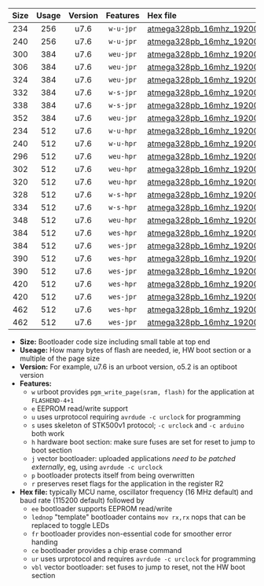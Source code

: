 |Size|Usage|Version|Features|Hex file|
|:-:|:-:|:-:|:-:|:--|
|234|256|u7.6|`w-u-jpr`|[atmega328pb_16mhz_19200bps_ur_vbl.hex](https://raw.githubusercontent.com/stefanrueger/urboot/main/atmega328pb_16mhz_19200bps_ur_vbl.hex)|
|240|256|u7.6|`w-u-jpr`|[atmega328pb_16mhz_19200bps_lednop_ur_vbl.hex](https://raw.githubusercontent.com/stefanrueger/urboot/main/atmega328pb_16mhz_19200bps_lednop_ur_vbl.hex)|
|300|384|u7.6|`weu-jpr`|[atmega328pb_16mhz_19200bps_ee_ur_vbl.hex](https://raw.githubusercontent.com/stefanrueger/urboot/main/atmega328pb_16mhz_19200bps_ee_ur_vbl.hex)|
|306|384|u7.6|`weu-jpr`|[atmega328pb_16mhz_19200bps_ee_lednop_ur_vbl.hex](https://raw.githubusercontent.com/stefanrueger/urboot/main/atmega328pb_16mhz_19200bps_ee_lednop_ur_vbl.hex)|
|324|384|u7.6|`weu-jpr`|[atmega328pb_16mhz_19200bps_ee_lednop_fr_ur_vbl.hex](https://raw.githubusercontent.com/stefanrueger/urboot/main/atmega328pb_16mhz_19200bps_ee_lednop_fr_ur_vbl.hex)|
|332|384|u7.6|`w-s-jpr`|[atmega328pb_16mhz_19200bps_vbl.hex](https://raw.githubusercontent.com/stefanrueger/urboot/main/atmega328pb_16mhz_19200bps_vbl.hex)|
|338|384|u7.6|`w-s-jpr`|[atmega328pb_16mhz_19200bps_lednop_vbl.hex](https://raw.githubusercontent.com/stefanrueger/urboot/main/atmega328pb_16mhz_19200bps_lednop_vbl.hex)|
|352|384|u7.6|`weu-jpr`|[atmega328pb_16mhz_19200bps_ee_lednop_fr_ce_ur_vbl.hex](https://raw.githubusercontent.com/stefanrueger/urboot/main/atmega328pb_16mhz_19200bps_ee_lednop_fr_ce_ur_vbl.hex)|
|234|512|u7.6|`w-u-hpr`|[atmega328pb_16mhz_19200bps_ur.hex](https://raw.githubusercontent.com/stefanrueger/urboot/main/atmega328pb_16mhz_19200bps_ur.hex)|
|240|512|u7.6|`w-u-hpr`|[atmega328pb_16mhz_19200bps_lednop_ur.hex](https://raw.githubusercontent.com/stefanrueger/urboot/main/atmega328pb_16mhz_19200bps_lednop_ur.hex)|
|296|512|u7.6|`weu-hpr`|[atmega328pb_16mhz_19200bps_ee_ur.hex](https://raw.githubusercontent.com/stefanrueger/urboot/main/atmega328pb_16mhz_19200bps_ee_ur.hex)|
|302|512|u7.6|`weu-hpr`|[atmega328pb_16mhz_19200bps_ee_lednop_ur.hex](https://raw.githubusercontent.com/stefanrueger/urboot/main/atmega328pb_16mhz_19200bps_ee_lednop_ur.hex)|
|320|512|u7.6|`weu-hpr`|[atmega328pb_16mhz_19200bps_ee_lednop_fr_ur.hex](https://raw.githubusercontent.com/stefanrueger/urboot/main/atmega328pb_16mhz_19200bps_ee_lednop_fr_ur.hex)|
|328|512|u7.6|`w-s-hpr`|[atmega328pb_16mhz_19200bps.hex](https://raw.githubusercontent.com/stefanrueger/urboot/main/atmega328pb_16mhz_19200bps.hex)|
|334|512|u7.6|`w-s-hpr`|[atmega328pb_16mhz_19200bps_lednop.hex](https://raw.githubusercontent.com/stefanrueger/urboot/main/atmega328pb_16mhz_19200bps_lednop.hex)|
|348|512|u7.6|`weu-hpr`|[atmega328pb_16mhz_19200bps_ee_lednop_fr_ce_ur.hex](https://raw.githubusercontent.com/stefanrueger/urboot/main/atmega328pb_16mhz_19200bps_ee_lednop_fr_ce_ur.hex)|
|384|512|u7.6|`wes-hpr`|[atmega328pb_16mhz_19200bps_ee.hex](https://raw.githubusercontent.com/stefanrueger/urboot/main/atmega328pb_16mhz_19200bps_ee.hex)|
|384|512|u7.6|`wes-jpr`|[atmega328pb_16mhz_19200bps_ee_vbl.hex](https://raw.githubusercontent.com/stefanrueger/urboot/main/atmega328pb_16mhz_19200bps_ee_vbl.hex)|
|390|512|u7.6|`wes-hpr`|[atmega328pb_16mhz_19200bps_ee_lednop.hex](https://raw.githubusercontent.com/stefanrueger/urboot/main/atmega328pb_16mhz_19200bps_ee_lednop.hex)|
|390|512|u7.6|`wes-jpr`|[atmega328pb_16mhz_19200bps_ee_lednop_vbl.hex](https://raw.githubusercontent.com/stefanrueger/urboot/main/atmega328pb_16mhz_19200bps_ee_lednop_vbl.hex)|
|420|512|u7.6|`wes-hpr`|[atmega328pb_16mhz_19200bps_ee_lednop_fr.hex](https://raw.githubusercontent.com/stefanrueger/urboot/main/atmega328pb_16mhz_19200bps_ee_lednop_fr.hex)|
|420|512|u7.6|`wes-jpr`|[atmega328pb_16mhz_19200bps_ee_lednop_fr_vbl.hex](https://raw.githubusercontent.com/stefanrueger/urboot/main/atmega328pb_16mhz_19200bps_ee_lednop_fr_vbl.hex)|
|462|512|u7.6|`wes-hpr`|[atmega328pb_16mhz_19200bps_ee_lednop_fr_ce.hex](https://raw.githubusercontent.com/stefanrueger/urboot/main/atmega328pb_16mhz_19200bps_ee_lednop_fr_ce.hex)|
|462|512|u7.6|`wes-jpr`|[atmega328pb_16mhz_19200bps_ee_lednop_fr_ce_vbl.hex](https://raw.githubusercontent.com/stefanrueger/urboot/main/atmega328pb_16mhz_19200bps_ee_lednop_fr_ce_vbl.hex)|

- **Size:** Bootloader code size including small table at top end
- **Useage:** How many bytes of flash are needed, ie, HW boot section or a multiple of the page size
- **Version:** For example, u7.6 is an urboot version, o5.2 is an optiboot version
- **Features:**
  + `w` urboot provides `pgm_write_page(sram, flash)` for the application at `FLASHEND-4+1`
  + `e` EEPROM read/write support
  + `u` uses urprotocol requiring `avrdude -c urclock` for programming
  + `s` uses skeleton of STK500v1 protocol; `-c urclock` and `-c arduino` both work
  + `h` hardware boot section: make sure fuses are set for reset to jump to boot section
  + `j` vector bootloader: uploaded applications *need to be patched externally*, eg, using `avrdude -c urclock`
  + `p` bootloader protects itself from being overwritten
  + `r` preserves reset flags for the application in the register R2
- **Hex file:** typically MCU name, oscillator frequency (16 MHz default) and baud rate (115200 default) followed by
  + `ee` bootloader supports EEPROM read/write
  + `lednop` "template" bootloader contains `mov rx,rx` nops that can be replaced to toggle LEDs
  + `fr` bootloader provides non-essential code for smoother error handing
  + `ce` bootloader provides a chip erase command
  + `ur` uses urprotocol and requires `avrdude -c urclock` for programming
  + `vbl` vector bootloader: set fuses to jump to reset, not the HW boot section
